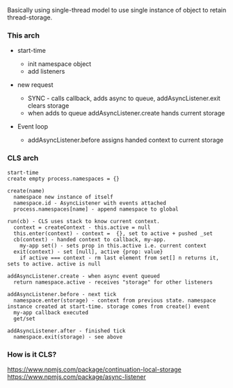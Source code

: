 
Basically using single-thread model to use single instance of object to retain thread-storage.

### This arch
- start-time
  - init namespace object
  - add listeners

- new request
  - SYNC - calls callback, adds async to queue, addAsyncListener.exit clears storage
  - when adds to queue addAsyncListener.create hands current storage

- Event loop
  - addAsyncListener.before assigns handed context to current storage

### CLS arch
```
start-time
create empty process.namespaces = {}

create(name)
  namespace new instance of itself 
  namespace.id - AsyncListener with events attached 
  process.namespaces[name] - append namespace to global

run(cb) - CLS uses stack to know current context.
  context = createContext - this.active = null
  this.enter(context) - context =  {}, set to active + pushed _set 
  cb(context) - handed context to callback, my-app.  
    my-app set() - sets prop in this.active i.e. current context 
  exit(context) - set [null], active {prop: value} 
    if active === context - rm last element from set[] n returns it, sets to active. active is null

addAsyncListener.create - when async event queued
  return namespace.active - receives "storage" for other listeners

addAsyncListener.before - next tick
  namespace.enter(storage) - context from previous state. namespace instance created at start-time. storage comes from create() event
  my-app callback executed 
  get/set 

addAsyncListener.after - finished tick 
  namespace.exit(storage) - see above
```

### How is it CLS?
https://www.npmjs.com/package/continuation-local-storage
https://www.npmjs.com/package/async-listener